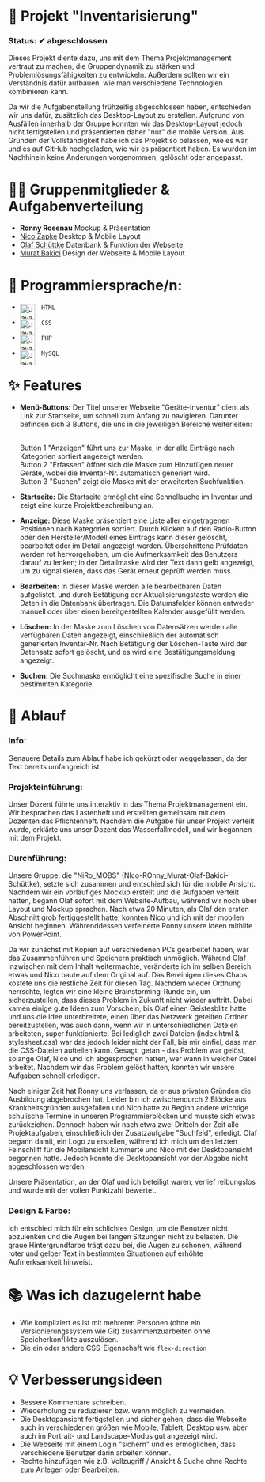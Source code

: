 # 📁 Projekt "Inventarisierung"
### Status: ✔ abgeschlossen
Dieses Projekt diente dazu, uns mit dem Thema Projektmanagement vertraut zu machen, die Gruppendynamik zu stärken und Problemlösungsfähigkeiten zu entwickeln. Außerdem sollten wir ein Verständnis dafür aufbauen, wie man verschiedene Technologien kombinieren kann.

Da wir die Aufgabenstellung frühzeitig abgeschlossen haben, entschieden wir uns dafür, zusätzlich das Desktop-Layout zu erstellen. Aufgrund von Ausfällen innerhalb der Gruppe konnten wir das Desktop-Layout jedoch nicht fertigstellen und präsentierten daher "nur" die mobile Version. 
Aus Gründen der Vollständigkeit habe ich das Projekt so belassen, wie es war, und es auf GitHub hochgeladen, wie wir es präsentiert haben. Es wurden im Nachhinein keine Änderungen vorgenommen, gelöscht oder angepasst.

# 👨‍💻 Gruppenmitglieder & Aufgabenverteilung
- <b>Ronny Rosenau</b>
Mockup & Präsentation
- [Nico Zapke](https://github.com/nzapke)
Desktop & Mobile Layout
- [Olaf Schüttke](https://github.com/S2pid030)
Datenbank & Funktion der Webseite
- [Murat Bakici](https://github.com/murat-bakici)
Design der Webseite & Mobile Layout
 
# 🧰 Programmiersprache/n:
- `HTML` <img align="left" alt="Java" width="30px" style="padding-right:10px;" src="https://cdn.jsdelivr.net/gh/devicons/devicon/icons/html5/html5-original.svg"/>

- `CSS` <img align="left" alt="Java" width="30px" style="padding-right:10px;" src="https://cdn.jsdelivr.net/gh/devicons/devicon/icons/css3/css3-original.svg"/>

- `PHP` <img align="left" alt="Java" width="30px" style="padding-right:10px;" src="https://cdn.jsdelivr.net/gh/devicons/devicon/icons/php/php-original.svg"/>

- `MySQL`<img align="left" alt="Java" width="30px" style="padding-right:10px;" src="https://cdn.jsdelivr.net/gh/devicons/devicon/icons/mysql/mysql-original.svg"/>

# ✨ Features
- **Menü-Buttons:** Der Titel unserer Webseite "Geräte-Inventur" dient als Link zur Startseite, um schnell zum Anfang zu navigieren. Darunter befinden sich 3 Buttons, die uns in die jeweiligen Bereiche weiterleiten:

    <br>Button 1 "Anzeigen" führt uns zur Maske, in der alle Einträge nach Kategorien sortiert angezeigt werden.<br>
    Button 2 "Erfassen" öffnet sich die Maske zum Hinzufügen neuer Geräte, wobei die Inventar-Nr. automatisch generiert wird.<br>
    Button 3 "Suchen" zeigt die Maske mit der erweiterten Suchfunktion.


- **Startseite:** Die Startseite ermöglicht eine Schnellsuche im Inventar und zeigt eine kurze Projektbeschreibung an.


- **Anzeige:** Diese Maske präsentiert eine Liste aller eingetragenen Positionen nach Kategorien sortiert. Durch Klicken auf den Radio-Button oder den Hersteller/Modell eines Eintrags kann dieser gelöscht, bearbeitet oder im Detail angezeigt werden. 
               Überschrittene Prüfdaten werden rot hervorgehoben, um die Aufmerksamkeit des Benutzers darauf zu lenken; in der Detailmaske wird der Text dann gelb angezeigt, um zu signalisieren, dass das Gerät erneut geprüft werden muss.


- **Bearbeiten:** In dieser Maske werden alle bearbeitbaren Daten aufgelistet, und durch Betätigung der Aktualisierungstaste werden die Daten in die Datenbank übertragen. Die Datumsfelder können entweder manuell oder über einen bereitgestellten Kalender ausgefüllt werden.


- **Löschen:** In der Maske zum Löschen von Datensätzen werden alle verfügbaren Daten angezeigt, einschließlich der automatisch generierten Inventar-Nr. Nach Betätigung der Löschen-Taste wird der Datensatz sofort gelöscht, und es wird eine Bestätigungsmeldung angezeigt.


- **Suchen:** Die Suchmaske ermöglicht eine spezifische Suche in einer bestimmten Kategorie.

# 🔄 Ablauf
### **Info:**<br> 
Genauere Details zum Ablauf habe ich gekürzt oder weggelassen, da der Text bereits umfangreich ist.

### **Projekteinführung:**<br>
Unser Dozent führte uns interaktiv in das Thema Projektmanagement ein. Wir besprachen das Lastenheft und erstellten gemeinsam mit dem Dozenten das Pflichtenheft. Nachdem die Aufgabe für unser Projekt verteilt wurde, erklärte uns unser Dozent das Wasserfallmodell, und wir begannen mit dem Projekt.

### **Durchführung:**<br>
Unsere Gruppe, die "NiRo_MOBS" (NIco-ROnny_Murat-Olaf-Bakici-Schüttke), setzte sich zusammen und entschied sich für die mobile Ansicht. 
Nachdem wir ein vorläufiges Mockup erstellt und die Aufgaben verteilt hatten, begann Olaf sofort mit dem Website-Aufbau, während wir noch über Layout und Mockup sprachen. 
Nach etwa 20 Minuten, als Olaf den ersten Abschnitt grob fertiggestellt hatte, konnten Nico und ich mit der mobilen Ansicht beginnen. Währenddessen verfeinerte Ronny unsere Ideen mithilfe von PowerPoint.

Da wir zunächst mit Kopien auf verschiedenen PCs gearbeitet haben, war das Zusammenführen und Speichern praktisch unmöglich. Während Olaf inzwischen mit dem Inhalt weitermachte, veränderte ich im selben Bereich etwas und Nico baute auf dem Original auf. 
Das Bereinigen dieses Chaos kostete uns die restliche Zeit für diesen Tag. Nachdem wieder Ordnung herrschte, legten wir eine kleine Brainstorming-Runde ein, um sicherzustellen, dass dieses Problem in Zukunft nicht wieder auftritt. 
Dabei kamen einige gute Ideen zum Vorschein, bis Olaf einen Geistesblitz hatte und uns die Idee unterbreitete, einen über das Netzwerk geteilten Ordner bereitzustellen, was auch dann, wenn wir in unterschiedlichen Dateien arbeiteten, super funktionierte. 
Bei lediglich zwei Dateien (index.html & stylesheet.css) war das jedoch leider nicht der Fall, bis mir einfiel, dass man die CSS-Dateien aufteilen kann. Gesagt, getan - das Problem war gelöst, solange Olaf, Nico und ich abgesprochen hatten, wer wann in welcher Datei arbeitet.
Nachdem wir das Problem gelöst hatten, konnten wir unsere Aufgaben schnell erledigen.

Nach einiger Zeit hat Ronny uns verlassen, da er aus privaten Gründen die Ausbildung abgebrochen hat. Leider bin ich zwischendurch 2 Blöcke aus Krankheitsgründen ausgefallen und Nico hatte zu Beginn andere wichtige schulische Termine in unseren Programmierblöcken und musste sich etwas zurückziehen.
Dennoch haben wir nach etwa zwei Dritteln der Zeit alle Projektaufgaben, einschließlich der Zusatzaufgabe "Suchfeld", erledigt. Olaf begann damit, ein Logo zu erstellen, während ich mich um den letzten Feinschliff für die Mobilansicht kümmerte und Nico mit der Desktopansicht begonnen hatte. 
Jedoch konnte die Desktopansicht vor der Abgabe nicht abgeschlossen werden.

Unsere Präsentation, an der Olaf und ich beteiligt waren, verlief reibungslos und wurde mit der vollen Punktzahl bewertet.

### **Design & Farbe:**<br>
Ich entschied mich für ein schlichtes Design, um die Benutzer nicht abzulenken und die Augen bei langen Sitzungen nicht zu belasten. Die graue Hintergrundfarbe trägt dazu bei, die Augen zu schonen, während roter und gelber Text in bestimmten Situationen auf erhöhte Aufmerksamkeit hinweist.

# 📚 Was ich dazugelernt habe
- Wie kompliziert es ist mit mehreren Personen (ohne ein Versionierungssystem wie Git) zusammenzuarbeiten ohne Speicherkonflikte auszulösen.
- Die ein oder andere CSS-Eigenschaft wie `flex-direction`

# 💡 Verbesserungsideen
- Bessere Kommentare schreiben.
- Wiederholung zu reduzieren bzw. wenn möglich zu vermeiden.
- Die Desktopansicht fertigstellen und sicher gehen, dass die Webseite auch in verschiedenen größen wie Mobile, Tablett, Desktop usw. aber auch im Portrait- und Landscape-Modus gut angezeigt wird.
- Die Webseite mit einem Login "sichern" und es ermöglichen, dass verschiedene Benutzer darin arbeiten können.
- Rechte hinzufügen wie z.B. Vollzugriff / Ansicht & Suche ohne Rechte zum Anlegen oder Bearbeiten.
